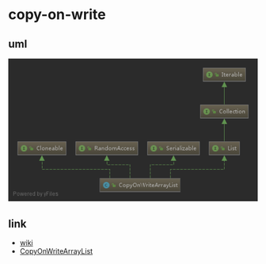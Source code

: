 # copy-on-write

## uml

![CopyOnWriteArrayListg](images/CopyOnWriteArrayList.png)

## link

- [wiki](https://en.wikipedia.org/wiki/Copy-on-write)
- [CopyOnWriteArrayList](https://www.javamex.com/tutorials/synchronization_concurrency_8_copy_on_write.shtml)
